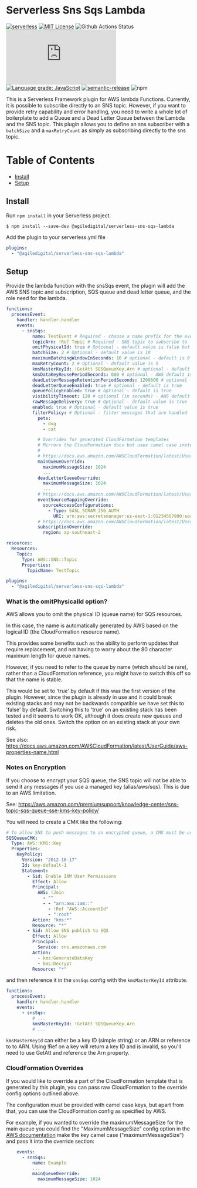 # Serverless Sns Sqs Lambda

[![serverless](http://public.serverless.com/badges/v3.svg)](http://www.serverless.com)
[![MIT License](http://img.shields.io/badge/license-MIT-blue.svg?style=flat)](LICENSE)
![Github Actions Status](https://github.com/agiledigital/serverless-sns-sqs-lambda/workflows/Node.js%20CI/badge.svg?branch=master)
[![Type Coverage](https://img.shields.io/badge/dynamic/json.svg?label=type-coverage&prefix=%E2%89%A5&suffix=%&query=$.typeCoverage.atLeast&uri=https%3A%2F%2Fraw.githubusercontent.com%2Fagiledigital%2Fserverless-sns-sqs-lambda%2Fmaster%2Fpackage.json)](https://github.com/plantain-00/type-coverage)
[![Language grade: JavaScript](https://img.shields.io/lgtm/grade/javascript/g/agiledigital/serverless-sns-sqs-lambda.svg?logo=lgtm&logoWidth=18)](https://lgtm.com/projects/g/agiledigital/serverless-sns-sqs-lambda/context:javascript)
[![semantic-release](https://img.shields.io/badge/%20%20%F0%9F%93%A6%F0%9F%9A%80-semantic--release-e10079.svg)](https://github.com/semantic-release/semantic-release)
![npm](https://img.shields.io/npm/v/@agiledigital/serverless-sns-sqs-lambda)

This is a Serverless Framework plugin for AWS lambda Functions. Currently, it
is possible to subscribe directly to an SNS topic. However, if you want to
provide retry capability and error handling, you need to write a whole lot of
boilerplate to add a Queue and a Dead Letter Queue between the Lambda and the
SNS topic. This plugin allows you to define an sns subscriber with a `batchSize`
and a `maxRetryCount` as simply as subscribing directly to the sns topic.

# Table of Contents

- [Install](#install)
- [Setup](#setup)

## Install

Run `npm install` in your Serverless project.

`$ npm install --save-dev @agiledigital/serverless-sns-sqs-lambda`

Add the plugin to your serverless.yml file

```yml
plugins:
  - "@agiledigital/serverless-sns-sqs-lambda"
```

## Setup

Provide the lambda function with the snsSqs event, the plugin will add the AWS SNS topic and subscription, SQS queue and dead letter queue, and the role need for the lambda.

```yml
functions:
  processEvent:
    handler: handler.handler
    events:
      - snsSqs:
          name: TestEvent # Required - choose a name prefix for the event queue
          topicArn: !Ref Topic # Required - SNS topic to subscribe to
          omitPhysicalId: true # Optional - default value is false but recommended to be set to true for new deployments (see below)
          batchSize: 2 # Optional - default value is 10
          maximumBatchingWindowInSeconds: 10 # optional - default is 0 (no batch window)
          maxRetryCount: 2 # Optional - default value is 5
          kmsMasterKeyId: !GetAtt SQSQueueKey.Arn # optional - default is none (no encryption) - see Notes on Encryption section below
          kmsDataKeyReusePeriodSeconds: 600 # optional - AWS default is 300 seconds
          deadLetterMessageRetentionPeriodSeconds: 1209600 # optional - AWS default is 345600 secs (4 days)
          deadLetterQueueEnabled: true # optional - default is true
          queuePolicyEnabled: true # optional - default is true
          visibilityTimeout: 120 # optional (in seconds) - AWS default is 30 secs
          rawMessageDelivery: true # Optional - default value is true
          enabled: true # Optional - default value is true
          filterPolicy: # Optional - filter messages that are handled
            pets:
              - dog
              - cat

            # Overrides for generated CloudFormation templates
            # Mirrors the CloudFormation docs but uses camel case instead of title case
            #
            # https://docs.aws.amazon.com/AWSCloudFormation/latest/UserGuide/aws-properties-sqs-queues.html
            mainQueueOverride:
              maximumMessageSize: 1024
              ...
            deadLetterQueueOverride:
              maximumMessageSize: 1024
              ...
            # https://docs.aws.amazon.com/AWSCloudFormation/latest/UserGuide/aws-resource-lambda-eventsourcemapping.html
            eventSourceMappingOverride:
              sourceAccessConfigurations:
                - Type: SASL_SCRAM_256_AUTH
                  URI: arn:aws:secretsmanager:us-east-1:01234567890:secret:MyBrokerSecretName
            # https://docs.aws.amazon.com/AWSCloudFormation/latest/UserGuide/aws-resource-sns-subscription.html
            subscriptionOverride:
              region: ap-southeast-2

resources:
  Resources:
    Topic:
      Type: AWS::SNS::Topic
      Properties:
        TopicName: TestTopic

plugins:
  - "@agiledigital/serverless-sns-sqs-lambda"
```

### What is the omitPhysicalId option?

AWS allows you to omit the physical ID (queue name) for SQS resources.

In this case, the name is automatically generated by AWS based on the logical ID (the CloudFormation resource name).

This provides some benefits such as the ability to perform updates that require replacement, and not having to worry about the 80 character maximum length for queue names.

However, if you need to refer to the queue by name (which should be rare), rather than a CloudFormation reference, you might have to switch this off so that the name is stable.

This would be set to 'true' by default if this was the first version of the plugin. However, since the plugin is already in use and it could break existing stacks and may not be backwards compatible we have set this to 'false' by default. Switching this to 'true' on an existing stack has been tested and it seems to work OK, although it does create new queues and deletes the old ones. Switch the option on an existing stack at your own risk.

See also: https://docs.aws.amazon.com/AWSCloudFormation/latest/UserGuide/aws-properties-name.html

### Notes on Encryption

If you choose to encrypt your SQS queue, the SNS topic will not be able to send it any messages if you use a managed key (alias/aws/sqs). This is due to an AWS limitation.

See: https://aws.amazon.com/premiumsupport/knowledge-center/sns-topic-sqs-queue-sse-kms-key-policy/

You will need to create a CMK like the following:

```yaml
# To allow SNS to push messages to an encrypted queue, a CMK must be used
SQSQueueCMK:
  Type: AWS::KMS::Key
  Properties:
    KeyPolicy:
      Version: "2012-10-17"
      Id: key-default-1
      Statement:
        - Sid: Enable IAM User Permissions
          Effect: Allow
          Principal:
            AWS: !Join
              - ""
              - - "arn:aws:iam::"
                - !Ref "AWS::AccountId"
                - ":root"
          Action: "kms:*"
          Resource: "*"
        - Sid: Allow SNS publish to SQS
          Effect: Allow
          Principal:
            Service: sns.amazonaws.com
          Action:
            - kms:GenerateDataKey
            - kms:Decrypt
          Resource: "*"
```

and then reference it in the `snsSqs` config with the `kmsMasterKeyId` attribute.

```yaml
functions:
  processEvent:
    handler: handler.handler
    events:
      - snsSqs:
          # ...
          kmsMasterKeyId: !GetAtt SQSQueueKey.Arn
          # ...
```

`kmsMasterKeyId` can either be a key ID (simple string) or an ARN or reference to to ARN. Using !Ref on a key will return a key ID and is invalid, so you'll need to use GetAtt and reference the Arn property.

### CloudFormation Overrides

If you would like to override a part of the CloudFormation template
that is generated by this plugin, you can pass raw CloudFormation
to the override config options outlined above.

The configuration must be provided with camel case keys,
but apart from that, you can use the CloudFormation config
as specified by AWS.

For example, if you wanted to override the maximumMessageSize for the main queue
you could find the "MaximumMessageSize" config option in the [AWS documentation](https://docs.aws.amazon.com/AWSCloudFormation/latest/UserGuide/aws-properties-sqs-queues.html)
make the key camel case ("maximumMessageSize") and pass it into the override section:

```yaml
    events:
      - snsSqs:
          name: Example
          ...
          mainQueueOverride:
            maximumMessageSize: 1024
```
